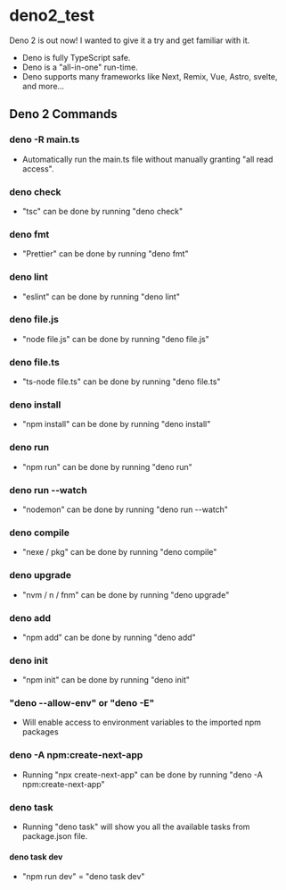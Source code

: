 # deno2_test

Deno 2 is out now! I wanted to give it a try and get familiar with it.

- Deno is fully TypeScript safe.
- Deno is a "all-in-one" run-time.
- Deno supports many frameworks like Next, Remix, Vue, Astro, svelte, and more...

## Deno 2 Commands

### deno -R main.ts

- Automatically run the main.ts file without manually granting "all read access".

### deno check

- "tsc" can be done by running "deno check"

### deno fmt

- "Prettier" can be done by running "deno fmt"

### deno lint

- "eslint" can be done by running "deno lint"

### deno file.js

- "node file.js" can be done by running "deno file.js"

### deno file.ts

- "ts-node file.ts" can be done by running "deno file.ts"

### deno install

- "npm install" can be done by running "deno install"

### deno run

- "npm run" can be done by running "deno run"

### deno run --watch

- "nodemon" can be done by running "deno run --watch"

### deno compile

- "nexe / pkg" can be done by running "deno compile"

### deno upgrade

- "nvm / n / fnm" can be done by running "deno upgrade"

### deno add

- "npm add" can be done by running "deno add"

### deno init

- "npm init" can be done by running "deno init"

### "deno --allow-env" or "deno -E"

- Will enable access to environment variables to the imported npm packages

### deno -A npm:create-next-app

- Running "npx create-next-app" can be done by running "deno -A npm:create-next-app"

### deno task

- Running "deno task" will show you all the available tasks from package.json file.

#### deno task dev

- "npm run dev" = "deno task dev"
